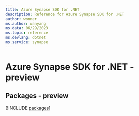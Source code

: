 ```yaml
---
title: Azure Synapse SDK for .NET
description: Reference for Azure Synapse SDK for .NET
author: wonner
ms.author: wanyang
ms.data: 06/29/2023
ms.topic: reference
ms.devlang: dotnet
ms.service: synapse
---
```

# Azure Synapse SDK for .NET - preview
## Packages - preview
[!INCLUDE [packages](synapse-index.md)]